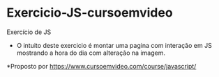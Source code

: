 # Exercicio-JS-cursoemvideo
Exercício de JS
* O intuito deste exercicio é montar uma pagina com interação em JS mostrando a hora do dia com alteração na imagem. 

*Proposto por https://www.cursoemvideo.com/course/javascript/
